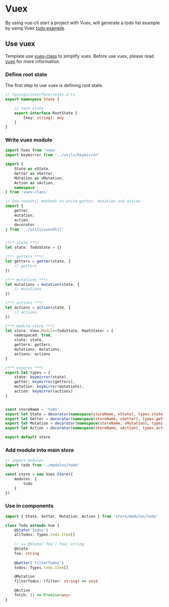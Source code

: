 # Vuex

By using vue-cli start a project with Vuex, will generate a todo list example by using Vuex [todo example](https://github.com/MMF-FE/vue-typescript/blob/master/template/src/components/views/todo/todo.ts).

## Use vuex

Template use [vuex-class](https://github.com/ktsn/vuex-class) to simplify vuex. Before use vuex, please read [vuex](https://vuex.vuejs.org/) for more information.

### Define root state

The first step to use vuex is defining root state.

```typescript
// typings/interface/state.d.ts
export namespace State {

    // root state
    export interface RootState {
        [key: string]: any
    }
}
```

### Write vuex module

```typescript
import Vuex from 'vuex'
import keymirror from '../utils/keymirror'

import {
    State as vState,
    Getter as vGetter,
    Mutation as vMutation,
    Action as vAction,
    namespace
} from 'vuex-class'

// Use vuexUtil methods to write getter, mutation and action
import {
    getter,
    mutation,
    action,
    decorator
} from '../utils/vuexUtil'


/*** state ***/
let state: TodoState = {}

/*** getters ***/
let getters = getter(state, {
    // getters
})

/*** mutations ***/
let mutations = mutation(state, {
    // mutations
})

/*** actions ***/
let actions = action(state, {
    // actions
})

/*** module store ***/
let store: Vuex.Module<TodoState, RootState> = {
    namespaced: true,
    state: state,
    getters: getters,
    mutations: mutations,
    actions: actions
}

/*** exports ***/
export let types = {
    state: keymirror(state),
    getter: keymirror(getters),
    mutation: keymirror(mutations),
    action: keymirror(actions)
}


const storeName = 'todo'
export let State = decorator(namespace(storeName, vState), types.state)
export let Getter = decorator(namespace(storeName, vGetter), types.getter)
export let Mutation = decorator(namespace(storeName, vMutation), types.mutation)
export let Action = decorator(namespace(storeName, vAction), types.action)

export default store
```

### Add module into main store

```typescript
// import modules
import todo from './modules/todo'

const store = new Vuex.Store({
    modules: {
        todo
    }
})
```

### Use in components

```typescript
import { State, Getter, Mutation, Action } from 'store/modules/todo'

class Todo extends Vue {
    @State('todos')
    allTodos: Types.todo.Item[]
    
    // == @State('foo') foo: string
    @State
    foo: string
    
    @Getter('filterTodos')
    todos: Types.todo.Item[]

    @Mutation
    filterTodos: (filter: string) => void

    @Action
    fetch: () => Promise<any>
}
```



